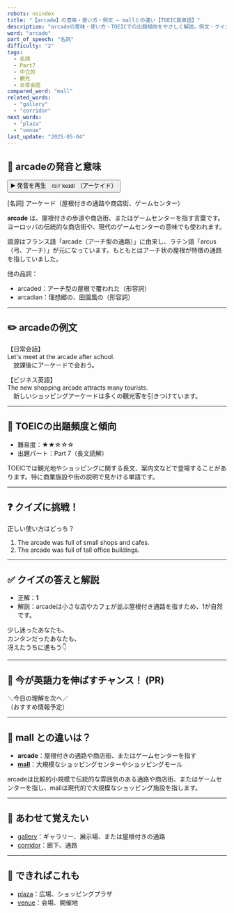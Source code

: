 ```yaml
---
robots: noindex
title: "【arcade】の意味・使い方・例文 ― mallとの違い【TOEIC英単語】"
description: "arcadeの意味・使い方・TOEICでの出題傾向をやさしく解説。例文・クイズ付きでmallとの違いもわかりやすく学べます。"
word: "arcade"
part_of_speech: "名詞"
difficulty: "2"
tags:
  - 名詞
  - Part7
  - 中立的
  - 観光
  - 日常会話
compared_word: "mall"
related_words:
  - "gallery"
  - "corridor"
next_words:
  - "plaza"
  - "venue"
last_update: "2025-05-04"
---
```


## 🔰 arcadeの発音と意味

<button class="play-audio" onclick="playTTS('arcade')">
  <span class="play-audio-main">
    ▶️ 発音を再生　/ɑːrˈkeɪd/
  </span>
  <span class="play-audio-sub">
    （アーケイド）
  </span>
</button>

[名詞] アーケード（屋根付きの通路や商店街、ゲームセンター）

**arcade** は、屋根付きの歩道や商店街、またはゲームセンターを指す言葉です。ヨーロッパの伝統的な商店街や、現代のゲームセンターの意味でも使われます。

語源はフランス語「arcade（アーチ型の通路）」に由来し、ラテン語「arcus（弓、アーチ）」が元になっています。もともとはアーチ状の屋根が特徴の通路を指していました。

他の品詞：  
- arcaded：アーチ型の屋根で覆われた（形容詞）
- arcadian：理想郷の、田園風の（形容詞）

---

## ✏️ arcadeの例文

【日常会話】  
Let's meet at the arcade after school.  
　放課後にアーケードで会おう。

【ビジネス英語】  
The new shopping arcade attracts many tourists.  
　新しいショッピングアーケードは多くの観光客を引きつけています。

---

## 🎯 TOEICの出題頻度と傾向

- 難易度：★★☆☆☆
- 出題パート：Part 7（長文読解）

TOEICでは観光地やショッピングに関する長文、案内文などで登場することがあります。特に商業施設や街の説明で見かける単語です。

---

## ❓ クイズに挑戦！

正しい使い方はどっち？

1. The arcade was full of small shops and cafes.  
2. The arcade was full of tall office buildings.

---

## ✅ クイズの答えと解説

- 正解：**1**
- 解説：arcadeは小さな店やカフェが並ぶ屋根付き通路を指すため、1が自然です。

少し迷ったあなたも、  
カンタンだったあなたも、  
冴えたうちに進もう👇️

---

## 🚀 今が英語力を伸ばすチャンス！ (PR)

<div class="info-center">
＼今日の理解を次へ／<br>  
（おすすめ情報予定）
</div>

---

## 🤔  mall との違いは？

- **arcade**：屋根付きの通路や商店街、またはゲームセンターを指す
- **[mall](/mall)**：大規模なショッピングセンターやショッピングモール

arcadeは比較的小規模で伝統的な雰囲気のある通路や商店街、またはゲームセンターを指し、mallは現代的で大規模なショッピング施設を指します。

---

## 🧩 あわせて覚えたい

- [gallery](/gallery)：ギャラリー、展示場、または屋根付きの通路
- [corridor](/corridor)：廊下、通路

---

## 📖 できればこれも

- [plaza](/plaza)：広場、ショッピングプラザ
- [venue](/venue)：会場、開催地

<!-- cvid: aid48_bid45 -->
